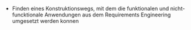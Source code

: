 
- Finden eines Konstruktionswegs, mit dem die funktionalen und nicht-funcktionale Anwendungen aus dem Requirements Engineering umgesetzt werden konnen